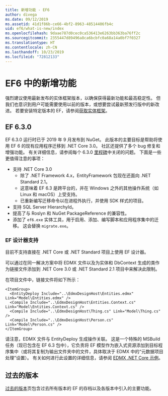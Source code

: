 ```yaml
---
title: 新增功能 - EF6
author: divega
ms.date: 09/12/2019
ms.assetid: 41d1f86b-ce66-4bf2-8963-48514406fb4c
uid: ef6/what-is-new/index
ms.openlocfilehash: 9daae787d0cec0ca536413e6263bb363ba76ff2c
ms.sourcegitcommit: 2355447d89496a8ca6bcbfc0a68a14a0bf7f0327
ms.translationtype: HT
ms.contentlocale: zh-CN
ms.lasthandoff: 10/23/2019
ms.locfileid: "72812133"
---
```

# <a name="whats-new-in-ef6"></a>EF6 中的新增功能

强烈建议使用最新发布的实体框架版本，以确保获得最新功能和最高稳定性。
但我们也意识到用户可能需要使用以前的版本，或想要尝试最新预发行版中的新改进。
若要安装特定版本的 EF，请参阅[获取实体框架](~/ef6/fundamentals/install.md)。

## <a name="ef-630"></a>EF 6.3.0

EF 6.3.0 运行时已于 2019 年 9 月发布到 NuGet。 此版本的主要目标是帮助将使用 EF 6 的现有应用程序迁移到 .NET Core 3.0。 社区还提供了多个 bug 修复和增强功能。 有关详细信息，请参阅每个 6.3.0 [里程碑](https://github.com/aspnet/EntityFramework6/milestones?state=closed)中关闭的问题。 下面是一些更值得注意的事项：

- 支持 .NET Core 3.0
  - 除了 .NET Framework 4.x，EntityFramework 包现在还面向 .NET Standard 2.1。
  - 这意味着 EF 6.3 是跨平台的，并在 Windows 之外的其他操作系统（如 Linux 和 macOS）上受支持。
  - 已重新编写迁移命令以在进程外执行，并使用 SDK 样式的项目。
- 支持 SQL Server HierarchyId。
- 提高了与 Roslyn 和 NuGet PackageReference 的兼容性。
- 添加了 `ef6.exe` 实体工具，用于启用、添加、编写脚本和应用程序集中的迁移。 这会替换 `migrate.exe`。

### <a name="ef-designer-support"></a>EF 设计器支持

目前不支持直接在 .NET Core 或 .NET Standard 项目上使用 EF 设计器。 

可以通过在同一解决方案中将 EDMX 文件以及为实体和 DbContext 生成的类作为链接文件添加到 .NET Core 3.0 或 .NET Standard 2.1 项目中来解决此限制。

在项目文件中，链接文件将如下所示：

``` csproj 
<ItemGroup>
  <EntityDeploy Include="..\EdmxDesignHost\Entities.edmx" Link="Model\Entities.edmx" />
  <Compile Include="..\EdmxDesignHost\Entities.Context.cs" Link="Model\Entities.Context.cs" />
  <Compile Include="..\EdmxDesignHost\Thing.cs" Link="Model\Thing.cs" />
  <Compile Include="..\EdmxDesignHost\Person.cs" Link="Model\Person.cs" />
</ItemGroup>
```

请注意，EDMX 文件与 EntityDeploy 生成操作关联。 这是一个特殊的 MSBuild 任务（现已包含在 EF 6.3 包中），它负责将 EF 模型作为嵌入式资源添加到目标程序集中（或将其复制为输出文件夹中的文件，具体取决于 EDMX 中的“元数据项目处理”设置）。 有关如何进行此设置的详细信息，请参阅 [EDMX .NET Core 示例](https://aka.ms/EdmxDotNetCoreSample)。

## <a name="past-releases"></a>过去的版本

[过去的版本](past-releases.md)页包含过去所有版本的 EF 的存档以及各版本中引入的主要功能。
